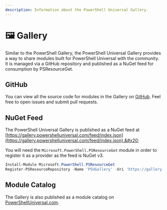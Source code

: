 ```yaml
---
description: Information about the PowerShell Universal Gallery.
---
```


# 🖼️ Gallery

Similar to the PowerShell Gallery, the PowerShell Universal Gallery provides a way to share modules built for PowerShell Universal with the community. It is managed via a GitHub repository and published as a NuGet feed for consumption by PSResourceGet.&#x20;

## GitHub&#x20;

You can view all the source code for modules in the Gallery on [GitHub](https://github.com/ironmansoftware/scripts). Feel free to open issues and submit pull requests.

## NuGet Feed

The PowerShell Universal Gallery is published as a NuGet feed at [https://gallery.powershelluniversal.com/feed/index.json](https://gallery.powershelluniversal.com/feed/index.json).&#x20;

You will need the `Microsoft.PowerShell.PSResourceGet` module in order to register it as a provider as the feed is NuGet v3.&#x20;

```powershell
Install-Module Microsoft.PowerShell.PSResourceGet
Register-PSResourceRepository -Name 'PSUGallery' -Uri 'https://gallery.powershelluniversal.com/feed/index.json' -Trusted
```

## Module Catalog

The Gallery is also published as a module catalog on [PowerShellUniversal.com](https://powershelluniversal.com/modules).
